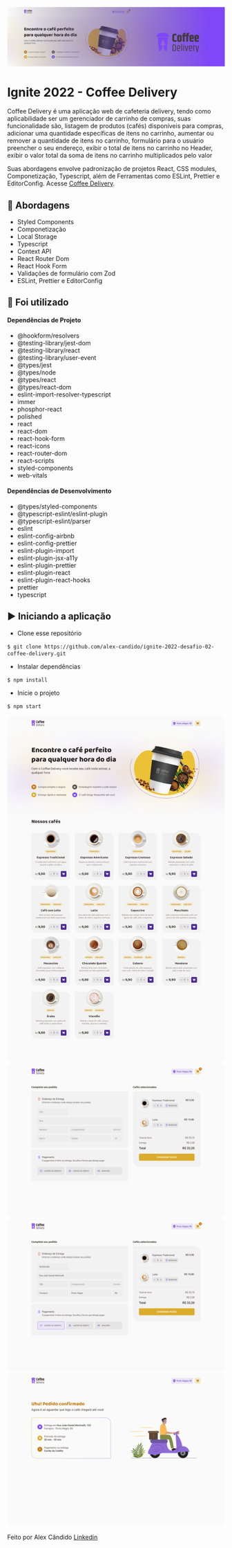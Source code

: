 <img alt="Ignite" src="/src/assets/coffee-delivery.png" />

# Ignite 2022 - Coffee Delivery 

Coffee Delivery é uma aplicação web de cafeteria delivery, tendo como aplicabilidade ser um gerenciador de carrinho de compras, suas funcionalidade são, listagem de produtos (cafés) disponíveis para compras, adicionar uma quantidade específicas de itens no carrinho, aumentar ou remover a quantidade de itens no carrinho, formulário para o usuário preencher o seu endereço, exibir o total de itens no carrinho no Header, exibir o valor total da soma de itens no carrinho multiplicados pelo valor

Suas abordagens envolve padronização de projetos React, CSS modules, Componetização, Typescript, além de Ferramentas como ESLint, Prettier e EditorConfig. Acesse [Coffee Delivery](https://coffee-delivery-challenge-02.netlify.app/).

## 🚀 Abordagens

- Styled Components
- Componetização
- Local Storage
- Typescript
- Context API
- React Router Dom
- React Hook Form
- Validações de formulário com Zod
- ESLint, Prettier e EditorConfig

## 📌 Foi utilizado

#### Dependências de Projeto

- @hookform/resolvers
- @testing-library/jest-dom
- @testing-library/react
- @testing-library/user-event
- @types/jest
- @types/node
- @types/react
- @types/react-dom
- eslint-import-resolver-typescript
- immer
- phosphor-react
- polished
- react
- react-dom
- react-hook-form
- react-icons
- react-router-dom
- react-scripts
- styled-components
- web-vitals

#### Dependências de Desenvolvimento

- @types/styled-components
- @typescript-eslint/eslint-plugin
- @typescript-eslint/parser
- eslint
- eslint-config-airbnb
- eslint-config-prettier
- eslint-plugin-import
- eslint-plugin-jsx-a11y
- eslint-plugin-prettier
- eslint-plugin-react
- eslint-plugin-react-hooks
- prettier
- typescript

## ▶️ Iniciando a aplicação

- Clone esse repositório
```
$ git clone https://github.com/alex-candido/ignite-2022-desafio-02-coffee-delivery.git
```
- Instalar dependências
```
$ npm install
```

- Inicie o projeto
```
$ npm start
```

<img src="/src/assets/coffee-delivery-Home.png" alt="Home">
<img src="/src/assets/coffee-delivery-checkout.png" alt="Checkout">
<img src="/src/assets/coffee-delivery-checkout-filled.png" alt="Filled">
<img src="/src/assets/coffee-delivery-success.png" alt="Success">

Feito por Alex Cândido [Linkedin](https://www.linkedin.com/in/alexcndd/)